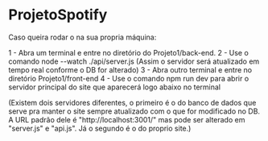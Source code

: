 # ProjetoSpotify

Caso queira rodar o na sua propria máquina:

1 - Abra um terminal e entre no diretório do Projeto1/back-end.
2 - Use o comando node --watch ./api/server.js (Assim o servidor será atualizado em tempo real conforme o DB for alterado)
3 - Abra outro terminal e entre no diretório Projeto1/front-end
4 - Use o comando npm run dev para abrir o servidor principal do site que aparecerá logo abaixo no terminal

(Existem dois servidores diferentes, o primeiro é o do banco de dados que serve pra manter o site sempre atualizado com o que for modificado no DB. A URL padrão dele é "http://localhost:3001/" mas pode ser alterado em "server.js" e "api.js". Já o segundo é o do proprio site.)
